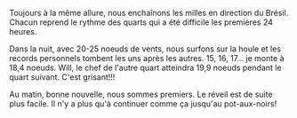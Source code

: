 Toujours à la même allure, nous enchaînons les milles en direction du Brésil. Chacun reprend le rythme des quarts qui a été difficile les premières 24 heures.

Dans la nuit, avec 20-25 noeuds de vents, nous surfons sur la houle et les records personnels tombent les uns après les autres. 15, 16, 17... je monte à 18,4 noeuds. Will, le chef de l'autre quart atteindra 19,9 noeuds pendant le quart suivant. C'est grisant!!!

Au matin, bonne nouvelle, nous sommes premiers. Le réveil est de suite plus facile. Il n'y a plus qu'à continuer comme ça jusqu'au pot-aux-noirs!
